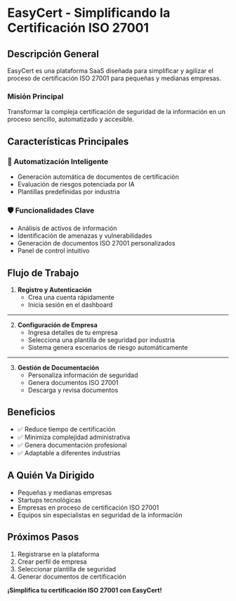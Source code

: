 # EasyCert - Simplificando la Certificación ISO 27001

## Descripción General

EasyCert es una plataforma SaaS diseñada para simplificar y agilizar el proceso de certificación ISO 27001 para pequeñas y medianas empresas.

### Misión Principal
Transformar la compleja certificación de seguridad de la información en un proceso sencillo, automatizado y accesible.

## Características Principales

### 🚀 Automatización Inteligente
- Generación automática de documentos de certificación
- Evaluación de riesgos potenciada por IA
- Plantillas predefinidas por industria

### 🛡️ Funcionalidades Clave
- Análisis de activos de información
- Identificación de amenazas y vulnerabilidades
- Generación de documentos ISO 27001 personalizados
- Panel de control intuitivo

## Flujo de Trabajo

1. **Registro y Autenticación**
   - Crea una cuenta rápidamente
   - Inicia sesión en el dashboard

--- 

2. **Configuración de Empresa**
   - Ingresa detalles de tu empresa
   - Selecciona una plantilla de seguridad por industria
   - Sistema genera escenarios de riesgo automáticamente

--- 

3. **Gestión de Documentación**
   - Personaliza información de seguridad
   - Genera documentos ISO 27001
   - Descarga y revisa documentos

## Beneficios

- ✅ Reduce tiempo de certificación
- ✅ Minimiza complejidad administrativa
- ✅ Genera documentación profesional
- ✅ Adaptable a diferentes industrias

## A Quién Va Dirigido

- Pequeñas y medianas empresas
- Startups tecnológicas
- Empresas en proceso de certificación ISO 27001
- Equipos sin especialistas en seguridad de la información

## Próximos Pasos

1. Registrarse en la plataforma
2. Crear perfil de empresa
3. Seleccionar plantilla de seguridad
4. Generar documentos de certificación

**¡Simplifica tu certificación ISO 27001 con EasyCert!**